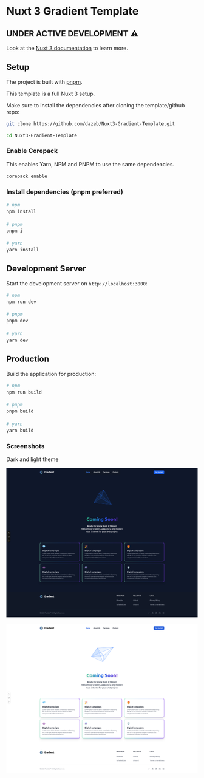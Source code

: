 # Nuxt 3 Gradient Template

## UNDER ACTIVE DEVELOPMENT ⚠️

Look at the [Nuxt 3 documentation](https://nuxt.com/docs/getting-started/introduction) to learn more.

## Setup

The project is built with [pnpm](https://pnpm.io/).

This template is a full Nuxt 3 setup.

Make sure to install the dependencies after cloning the template/github repo:

```bash
git clone https://github.com/dazeb/Nuxt3-Gradient-Template.git
```

```bash
cd Nuxt3-Gradient-Template
```

### Enable Corepack

This enables Yarn, NPM and PNPM to use the same dependencies.

```bash
corepack enable
```

### Install dependencies (pnpm preferred)

```bash
# npm
npm install

# pnpm
pnpm i

# yarn
yarn install
```

## Development Server

Start the development server on `http://localhost:3000`:

```bash
# npm
npm run dev

# pnpm
pnpm dev

# yarn
yarn dev
```

## Production

Build the application for production:

```bash
# npm
npm run build

# pnpm
pnpm build

# yarn
yarn build
```

### Screenshots

Dark and light theme

![Dark](gradient-theme-dark.png)

![Light](gradient-theme.png)
